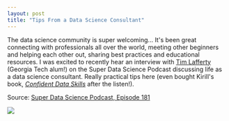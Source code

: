```yaml
---
layout: post
title: "Tips From a Data Science Consultant"
---
```


The data science community is super welcoming... It's been great connecting with professionals all over the world, meeting other beginners and helping each other out, sharing best practices and educational resources. I was excited to recently hear an interview with [Tim Lafferty](https://www.linkedin.com/in/tim-lafferty/) (Georgia Tech alum!) on the Super Data Science Podcast discussing life as a data science consultant. Really practical tips here (even bought Kirill's book, [_Confident Data Skills_](https://confidentdataskills.com/) after the listen!).

Source: [Super Data Science Podcast, Episode 181](https://www.superdatascience.com/10-tips-data-science-consultant/)

![](https://www.superdatascience.com/wp-content/themes/superdatascience/images/logo4.png)
